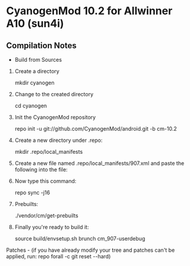 CyanogenMod 10.2 for Allwinner A10 (sun4i)
===============
Compilation Notes
-----------------

* Build from Sources

1) Create a directory

	mkdir cyanogen

2) Change to the created directory

	cd cyanogen

3) Init the CyanogenMod repository

	repo init -u git://github.com/CyanogenMod/android.git -b cm-10.2

4) Create a new directory under .repo:

	mkdir .repo/local_manifests
	
5) Create a new file named .repo/local_manifests/907.xml and paste the following into the file:

	<?xml version="1.0" encoding="UTF-8"?>
	<manifest>
	  <!-- remote  name="github" fetch="git://github.com/" /-->
	  <project remote="github" revision="cm-10.2" name="quakelton/android_device_907" path="device/softwinner/907" />
	</manifest>

6) Now type this command:

	repo sync -j16

7) Prebuilts:

	./vendor/cm/get-prebuilts

8) Finally you're ready to build it:

	source build/envsetup.sh
	brunch cm_907-userdebug

Patches - (if you have already modify your tree and patches can't be applied, run: repo forall -c git reset --hard)
